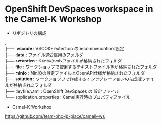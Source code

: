 # OpenShift DevSpaces workspace in the Camel-K Workshop

* リポジトリの構成

.<br>
├── **.vscode** : VSCODE extention の recommendations設定<br>
├── **data** : ファイル送受信用のフォルダ<br>
├── **extention** : Kaotoのvsixファイルが格納されたフォルダ<br>
├── **file** : ワークショップで使用するテキストファイル等が格納されたフォルダ<br>
├── **minio** : MinIOの設定ファイルとOpenAPI仕様が格納されたフォルダ<br>
├── **solution** : ワークショップで作成するインテグレーションの完成版ファイルが格納されたフォルダ<br>
├── devfile.yaml : OpenShift DevSpaces の 設定ファイル<br>
└── application.properties : Camel実行時のプロパティファイル

* Camel-K Workshop

https://github.com/team-ohc-jp-place/camelk-ws

